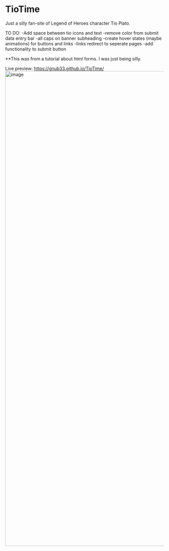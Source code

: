 # TioTime

Just a silly fan-site of Legend of Heroes character Tio Plato. 

TO DO:
  -Add space between tio icons and text
  -remove color from submit data entry bar
  -all caps on banner subheading
  -create hover states (maybe animations) for buttons and links
  -links redirect to seperate pages
  -add functionality to submit button
  
 **This was from a tutorial about html forms. I was just being silly.
  
Live preview: https://gnub33.github.io/TioTime/
<img width="1510" alt="image" src="https://user-images.githubusercontent.com/47507141/173205841-f8845f8a-3715-4230-9243-074ede0045bf.png">

